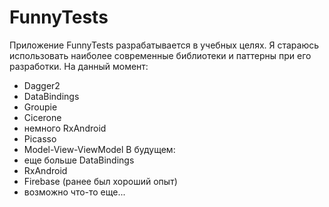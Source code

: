 FunnyTests
=====================
Приложение FunnyTests разрабатывается в учебных целях.
Я стараюсь использовать наиболее современные библиотеки и паттерны при его разработки.
На данный момент:
* Dagger2
* DataBindings
* Groupie
* Cicerone
* немного RxAndroid
* Picasso
* Model-View-ViewModel
В будущем:
* еще больше DataBindings
* RxAndroid
* Firebase (ранее был хороший опыт)
* возможно что-то еще...
